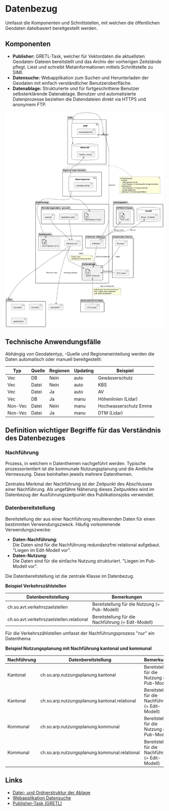 # Datenbezug

Umfasst die Komponenten und Schnittstellen, mit welchen die öffentlichen Geodaten dateibasiert bereitgestellt werden.

## Komponenten

* **Publisher:** GRETL-Task, welcher für Vektordaten die aktuellsten Geodaten-Dateien bereitstellt und das Archiv der vorherigen Zeitstände pflegt. Liest und schreibt Metainformationen mittels Schnittstelle zu SIMI.
* **Datensuche:** Webapplikation zum Suchen und Herunterladen der Geodaten mit einfach verständlicher Benutzeroberfläche.
* **Datenablage:** Strukturierte und für fortgeschrittene Benutzer selbsterklärende Datenablage. Benutzer und automatisierte Datenprozesse beziehen die Datendateien direkt via HTTPS und anonymem FTP.

![Uebersichtsdiagramm](res/uebersicht.png)

## Technische Anwendungsfälle

Abhängig von Geodatentyp, -Quelle und Regioneneinteilung werden die Daten automatisch oder manuell bereitgestellt:

|Typ|Quelle|Regionen|Updating|Beispiel|
|---|---|---|---|---|
|Vec|DB|Nein|auto|Gewässerschutz|
|Vec|Datei|Nein|auto|KBS|
|Vec|Datei|Ja|auto|AV|
|Vec|DB|Ja|manu|Höhenlinien (Lidar)|
|Non-Vec|Datei|Nein|manu|Hochwasserschutz Emme|
|Non-Vec|Datei|Ja|manu|DTM (Lidar)|

## Definition wichtiger Begriffe für das Verständnis des Datenbezuges

### Nachführung

Prozess, in welchem n Datenthemen nachgeführt werden. Typische prozessorientiert ist die kommunale Nutzungsplanung und die Amtliche Vermessung. Diese beinhalten jeweils mehrere Datenthemen.

Zentrales Merkmal der Nachführung ist der Zeitpunkt des Abschlusses einer Nachführung. Als ungefähre Näherung dieses Zeitpunktes wird im Datenbezug der Ausführungszeitpunkt des Publikationsjobs verwendet.

### Datenbereitstellung

Bereitstellung der aus einer Nachführung resultierenden Daten für einen bestimmten Verwendungszweck. Häufig vorkommende Verwendungszwecke:

* **Daten-Nachführung**:   
Die Daten sind für die Nachführung redundanzfrei relational aufgebaut. "Liegen im Edit-Modell vor".
* **Daten-Nutzung**:   
Die Daten sind für die einfache Nutzung strukturiert. "Liegen im Pub-Modell vor".

Die Datenbereitstellung ist die zentrale Klasse im Datenbezug. 

**Beispiel Verkehrszählstellen**

|Datenbereitstellung|Bemerkungen|
|---|---|
|ch.so.avt.verkehrszaelstellen|Bereitstellung für die Nutzung (= Pub-Modell)|
|ch.so.avt.verkehrszaelstellen.relational|Bereitstellung für die Nachführung (= Edit-Modell)|

Für die Verkehrszählstellen umfasst der Nachführungsprozess "nur" ein Datenthema

**Beispiel Nutzungsplanung mit Nachführung kantonal und kommunal**

|Nachführung|Datenbereitstellung|Bemerkungen|
|---|---|---|
|Kantonal|ch.so.arp.nutzungsplanung.kantonal|Bereitstellung für die Nutzung (= Pub-Modell)|
|Kantonal|ch.so.arp.nutzungsplanung.kantonal.relational|Bereitstellung für die Nachführung (= Edit-Modell)|
|Kommunal|ch.so.arp.nutzungsplanung.kommunal|Bereitstellung für die Nutzung (= Pub-Modell)|
|Kommunal|ch.so.arp.nutzungsplanung.kommunal.relational|Bereitstellung für die Nachführung (= Edit-Modell)|

## Links

* [Datei- und Ordnerstruktur der Ablage](ablage_struktur/readme.md)
* [Webapplikation Datensuche](datensuche/readme.md)
* [Publisher-Task (GRETL)](gretl_publisher/readme.md)


